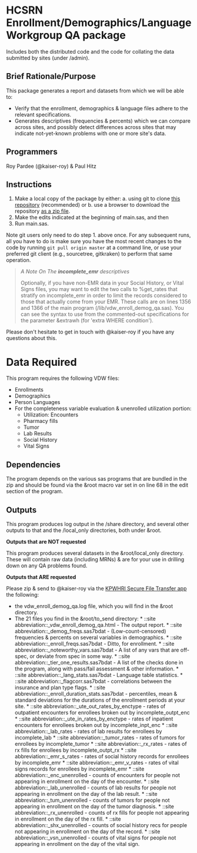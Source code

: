 # HCSRN Enrollment/Demographics/Language Workgroup QA package
Includes both the distributed code and the code for collating the data submitted by sites (under /admin).
## Brief Rationale/Purpose
This package generates a report and datasets from which we will be able to:

* Verify that the enrollment, demographics & language files adhere to the relevant specifications.
* Generates descriptives (frequencies & percents) which we can compare across sites, and possibly detect differences across sites that may indicate not-yet-known problems with one or more site's data.

## Programmers
Roy Pardee (@kaiser-roy) & Paul Hitz

## Instructions

1. Make a local copy of the package by either:
    a. using git to clone [this repository](https://github.com/rpardee/vdw-qa-enroll-demog) (recommended) or
    b. use a browser to download the repository [as a zip file](https://github.com/rpardee/vdw-qa-enroll-demog/archive/master.zip).
2. Make the edits indicated at the beginning of main.sas, and then
3. Run main.sas.

Note git users only need to do step 1. above once.  For any subsequent runs, all you have to do is make sure you have the most recent changes to the code by running ```git pull origin master``` at a command line, or use your preferred git client (e.g., sourcetree, gitkraken) to perform that same operation.

> _A Note On The **incomplete_emr** descriptives_
>
> Optionally, if you have non-EMR data in your Social History, or Vital Signs files, you may want to edit the two calls to %get_rates that stratify on incomplete_emr in order to limit the records considered to those that actually come from your EMR. These calls are on lines 1356 and 1366 of the main program (/lib/vdw_enroll_demog_qa.sas). You can see the syntax to use from the commented-out specifications for the parameter &extrawh (for 'extra WHERE condition').

Please don't hesitate to get in touch with @kaiser-roy if you have any questions about this.

# Data Required
This program requires the following VDW files:

* Enrollments
* Demographics
* Person Languages
* For the completeness variable evaluation & unenrolled utilization portion:
    * Utilization: Encounters
    * Pharmacy fills
    * Tumor
    * Lab Results
    * Social History
    * Vital Signs

## Dependencies
The program depends on the various sas programs that are bundled in the zip and should be found via the &root macro var set in on line 68 in the edit section of the program.
## Outputs
This program produces log output in the /share directory, and several other outputs to that and the /local_only directories, both under &root.

**Outputs that are NOT requested**

This program produces several datasets in the &root/local_only directory.  These will contain raw data (including MRNs) & are for your use in drilling down on any QA problems found.

**Outputs that ARE requested**

Please zip & send to @kaiser-roy via the [KPWHRI Secure File Transfer app](http://projects.kpwashingtonresearch.org/sft/) the following:

* the vdw_enroll_demog_qa.log file, which you will find in the &root directory.
* The 21 files you find in the &root/to_send directory:
      * ::site abbreviation::_vdw_enroll_demog_qa.html - The output report.
      * ::site abbreviation::_demog_freqs.sas7bdat - (Low-count-censored) frequencies & percents on several variables in demographics.
      * ::site abbreviation::_enroll_freqs.sas7bdat - Ditto, for enrollment.
      * ::site abbreviation::_noteworthy_vars.sas7bdat - A list of any vars that are off-spec, or deviate from spec in some way.
      * ::site abbreviation::_tier_one_results.sas7bdat - A list of the checks done in the program, along with pass/fail assessment & other information.
      * ::site abbreviation::_lang_stats.sas7bdat - Language table statistics.
      * ::site abbreviation::_flagcorr.sas7bdat - correlations between the insurance and plan type flags.
      * ::site abbreviation::_enroll_duration_stats.sas7bdat - percentiles, mean & standard deviations for the durations of the enrollment periods at your site.
      * ::site abbreviation::_ute_out_rates_by_enctype - rates of outpatient encounters for enrollees broken out by incomplete_outpt_enc
      * ::site abbreviation::_ute_in_rates_by_enctype - rates of inpatient encounters for enrollees broken out by incomplete_inpt_enc
      * ::site abbreviation::_lab_rates - rates of lab results for enrollees by incomplete_lab
      * ::site abbreviation::_tumor_rates - rates of tumors for enrollees by incomplete_tumor
      * ::site abbreviation::_rx_rates - rates of rx fills for enrollees by incomplete_outpt_rx
      * ::site abbreviation::_emr_s_rates - rates of social history records for enrollees by incomplete_emr
      * ::site abbreviation::_emr_v_rates - rates of vital signs records for enrollees by incomplete_emr
      * ::site abbreviation::_enc_unenrolled - counts of encounters for people not appearing in enrollment on the day of the encounter.
      * ::site abbreviation::_lab_unenrolled - counts of lab results for people not appearing in enrollment on the day of the lab result.
      * ::site abbreviation::_tum_unenrolled - counts of tumors for people not appearing in enrollment on the day of the tumor diagnosis.
      * ::site abbreviation::_rx_unenrolled - counts of rx fills for people not appearing in enrollment on the day of the rx fill.
      * ::site abbreviation::_shx_unenrolled - counts of social history recs for people not appearing in enrollment on the day of the record.
      * ::site abbreviation::_vsn_unenrolled - counts of vital signs for people not appearing in enrollment on the day of the vital sign.
